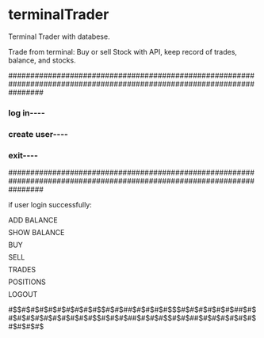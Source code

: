 # terminalTrader
Terminal Trader with databese.

Trade from terminal: Buy or sell Stock with API, keep record of trades, balance, and stocks.




########################################################################################################################
### log in----                                                                                                       ###
### create user----                                                                                                  ###
### exit----                                                                                                         ###
########################################################################################################################

if user login successfully:


$$$$$$$$$$$$$$$$$$$$$$$$$$$$$$$$$$$$$$$$$$$$$$$$$$$$$$$$$$$$$$$$$$$$$$$$$$$$$$$$$$$$$$$$$$$$$$$$$$$$$$$$$$$$$$$$$$$$$$$$
$$$$$$$$ ADD BALANCE                                                                                            $$$$$$$$
$$$$$$$$ SHOW BALANCE                                                                                           $$$$$$$$
$$$$$$$$ BUY                                                                                                    $$$$$$$$
$$$$$$$$ SELL                                                                                                   $$$$$$$$
$$$$$$$$ TRADES                                                                                                 $$$$$$$$
$$$$$$$$ POSITIONS                                                                                              $$$$$$$$
$$$$$$$$ LOGOUT                                                                                                 $$$$$$$$
$$$$$$$$$$$$$$$$$$$$$$$$$$$$$$$$$$$$$$$$$$$$$$$$$$$$$$$$$$$$$$$$$$$$$$$$$$$$$$$$$$$$$$$$$$$$$$$$$$$$$$$$$$$$$$$$$$$$$$$$








#$$#$#$#$#$#$#$#$#$#$$#$#$##$#$#$#$#$$$#$#$#$#$#$#$##$#$#$#$#$#$#$#$#$#$#$#$$#$#$#$##$#$#$#$$#$#$##$#$#$#$#$#$#$#$#$#$#$
